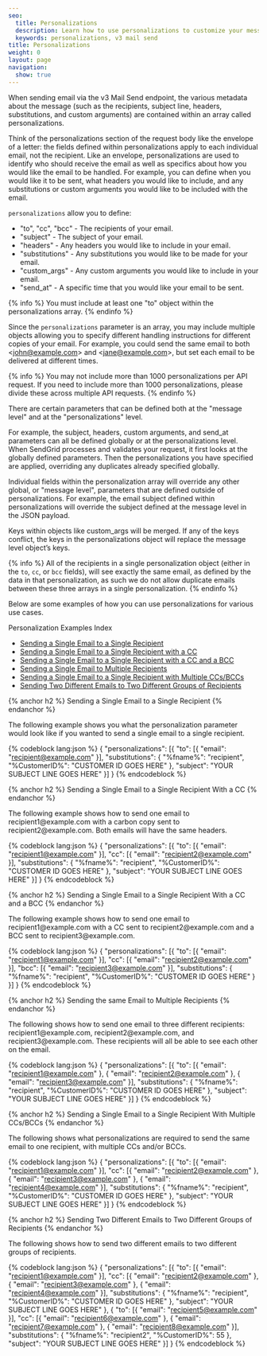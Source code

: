 ```yaml
---
seo:
  title: Personalizations
  description: Learn how to use personalizations to customize your messages sent over the Web API v3.
  keywords: personalizations, v3 mail send
title: Personalizations
weight: 0
layout: page
navigation:
  show: true
---
```



When sending email via the v3 Mail Send endpoint, the various metadata about the message (such as the recipients, subject line, headers, substitutions, and custom arguments) are contained within an array called personalizations.

Think of the personalizations section of the request body like the envelope of a letter: the fields defined within personalizations apply to each individual email, not the recipient. Like an envelope, personalizations are used to identify who should receive the email as well as specifics about how you would like the email to be handled. For example, you can define when you would like it to be sent, what headers you would like to include, and any substitutions or custom arguments you would like to be included with the email.

`personalizations` allow you to define:

* "to", "cc", "bcc" - The recipients of your email.
* "subject" - The subject of your email.
* "headers" - Any headers you would like to include in your email.
* "substitutions" - Any substitutions you would like to be made for your email.
* "custom_args" - Any custom arguments you would like to include in your email.
* "send_at" - A specific time that you would like your email to be sent.

{% info %}
You must include at least one "to" object within the personalizations array.
{% endinfo %}

Since the `personalizations` parameter is an array, you may include multiple objects allowing you to specify different handling instructions for different copies of your email. For example, you could send the same email to both &lt;john@example.com&gt; and &lt;jane@example.com&gt;, but set each email to be delivered at different times.

{% info %}
You may not include more than 1000 personalizations per API request. If you need to include more than 1000 personalizations, please divide these across multiple API requests.
{% endinfo %}

There are certain parameters that can be defined both at the "message level" and at the "personalizations" level.

For example, the subject, headers, custom arguments, and send_at parameters can all be defined globally or at the personalizations level. When SendGrid processes and validates your request, it first looks at the globally defined parameters. Then the personalizations you have specified are applied, overriding any duplicates already specified globally.

Individual fields within the personalization array will override any other global, or "message level", parameters that are defined outside of personalizations. For example, the email subject defined within personalizations will override the subject defined at the message level in the JSON payload.

Keys within objects like custom_args will be merged. If any of the keys conflict, the keys in the personalizations object will replace the message level object’s keys.

{% info %}
All of the recipients in a single personalization object (either in the `to`, `cc`, or `bcc` fields), will see exactly the same email, as defined by the data in that personalization, as such we do not allow duplicate emails between these three arrays in a single personalization.
{% endinfo %}

Below are some examples of how you can use personalizations for various use cases.

Personalization Examples Index

* [Sending a Single Email to a Single Recipient](#-Sending-a-Single-Email-to-a-Single-Recipient)
* [Sending a Single Email to a Single Recipient with a CC](#-Sending-a-Single-Email-to-a-Single-Recipient-With-a-CC)
* [Sending a Single Email to a Single Recipient with a CC and a BCC](#-Sending-a-Single-Email-to-a-Single-Recipient-With-a-CC-and-a-BCC)
* [Sending a Single Email to Multiple Recipients](#-Sending-the-same-Email-to-Multiple-Recipients)
* [Sending a Single Email to a Single Recipient with Multiple CCs/BCCs](#-Sending-a-Single-Email-to-a-Single-Recipient-With-Multiple-CCs/BCCs)
* [Sending Two Different Emails to Two Different Groups of Recipients](#-Sending-Two-Different-Emails-to-Two-Different-Groups-of-Recipients)

{% anchor h2 %}
Sending a Single Email to a Single Recipient
{% endanchor %}

The following example shows you what the personalization parameter would look like if you wanted to send a single email to a single recipient.

{% codeblock lang:json %}
{
	"personalizations": [{
		"to": [{
			"email": "recipient@example.com"
		}],
		"substitutions": {
			"%fname%": "recipient",
			"%CustomerID%": "CUSTOMER ID GOES HERE"
		},
		"subject": "YOUR SUBJECT LINE GOES HERE"
	}]
}
{% endcodeblock %}

{% anchor h2 %}
Sending a Single Email to a Single Recipient With a CC
{% endanchor %}

The following example shows how to send one email to recipient1&#064;example&period;com with a carbon copy sent to recipient2&#064;example&period;com. Both emails will have the same headers.

{% codeblock lang:json %}
{
	"personalizations": [{
		"to": [{
			"email": "recipient1@example.com"
		}],
		"cc": [{
			"email": "recipient2@example.com"
		}],
		"substitutions": {
			"%fname%": "recipient",
			"%CustomerID%": "CUSTOMER ID GOES HERE"
		},
		"subject": "YOUR SUBJECT LINE GOES HERE"
	}]
}
{% endcodeblock %}

{% anchor h2 %}
Sending a Single Email to a Single Recipient With a CC and a BCC
{% endanchor %}

The following example shows how to send one email to recipient1&#064;example&period;com with a CC sent to recipient2&#064;example&period;com and a BCC sent to recipient3&#064;example&period;com.

{% codeblock lang:json %}
{
	"personalizations": [{
		"to": [{
			"email": "recipient1@example.com"
		}],
		"cc": [{
			"email": "recipient2@example.com"
		}],
		"bcc": [{
			"email": "recipient3@example.com"
		}],
		"substitutions": {
			"%fname%": "recipient",
			"%CustomerID%": "CUSTOMER ID GOES HERE"
		}
	}]
}
{% endcodeblock %}

{% anchor h2 %}
Sending the same Email to Multiple Recipients
{% endanchor %}

The following shows how to send one email to three different recipients: recipient1&#064;example&period;com, recipient2&#064;example&period;com, and recipient3&#064;example&period;com. These recipients will all be able to see each other on the email.

{% codeblock lang:json %}
{
	"personalizations": [{
		"to": [{
			"email": "recipient1@example.com"
		}, {
			"email": "recipient2@example.com"
		}, {
			"email": "recipient3@example.com"
		}],
		"substitutions": {
			"%fname%": "recipient",
			"%CustomerID%": "CUSTOMER ID GOES HERE"
		},
		"subject": "YOUR SUBJECT LINE GOES HERE"
	}]
}
{% endcodeblock %}

{% anchor h2 %}
Sending a Single Email to a Single Recipient With Multiple CCs/BCCs
{% endanchor %}

The following shows what personalizations are required to send the same email to one recipient, with multiple CCs and/or BCCs.

{% codeblock lang:json %}
{
	"personalizations": [{
		"to": [{
			"email": "recipient1@example.com"
		}],
		"cc": [{
			"email": "recipient2@example.com"
		}, {
			"email": "recipient3@example.com"
		}, {
			"email": "recipient4@example.com"
		}],
		"substitutions": {
			"%fname%": "recipient",
			"%CustomerID%": "CUSTOMER ID GOES HERE"
		},
		"subject": "YOUR SUBJECT LINE GOES HERE"
	}]
}
{% endcodeblock %}

{% anchor h2 %}
Sending Two Different Emails to Two Different Groups of Recipients
{% endanchor %}

The following shows how to send two different emails to two different groups of recipients.

{% codeblock lang:json %}
{
	"personalizations": [{
		"to": [{
			"email": "recipient1@example.com"
		}],
		"cc": [{
			"email": "recipient2@example.com"
		}, {
			"email": "recipient3@example.com"
		}, {
			"email": "recipient4@example.com"
		}],
		"substitutions": {
			"%fname%": "recipient",
			"%CustomerID%": "CUSTOMER ID GOES HERE"
		},
		"subject": "YOUR SUBJECT LINE GOES HERE"
	}, {
		"to": [{
			"email": "recipient5@example.com"
		}],
		"cc": [{
			"email": "recipient6@example.com"
		}, {
			"email": "recipient7@example.com"
		}, {
			"email": "recipient8@example.com"
		}],
		"substitutions": {
			"%fname%": "recipient2",
			"%CustomerID%": 55
		},
		"subject": "YOUR SUBJECT LINE GOES HERE"
	}]
}
{% endcodeblock %}
